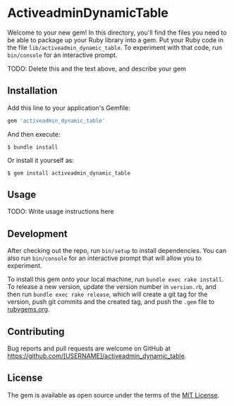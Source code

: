 # ActiveadminDynamicTable

Welcome to your new gem! In this directory, you'll find the files you need to be able to package up your Ruby library into a gem. Put your Ruby code in the file `lib/activeadmin_dynamic_table`. To experiment with that code, run `bin/console` for an interactive prompt.

TODO: Delete this and the text above, and describe your gem

## Installation

Add this line to your application's Gemfile:

```ruby
gem 'activeadmin_dynamic_table'
```

And then execute:

    $ bundle install

Or install it yourself as:

    $ gem install activeadmin_dynamic_table

## Usage

TODO: Write usage instructions here

## Development

After checking out the repo, run `bin/setup` to install dependencies. You can also run `bin/console` for an interactive prompt that will allow you to experiment.

To install this gem onto your local machine, run `bundle exec rake install`. To release a new version, update the version number in `version.rb`, and then run `bundle exec rake release`, which will create a git tag for the version, push git commits and the created tag, and push the `.gem` file to [rubygems.org](https://rubygems.org).

## Contributing

Bug reports and pull requests are welcome on GitHub at https://github.com/[USERNAME]/activeadmin_dynamic_table.

## License

The gem is available as open source under the terms of the [MIT License](https://opensource.org/licenses/MIT).

